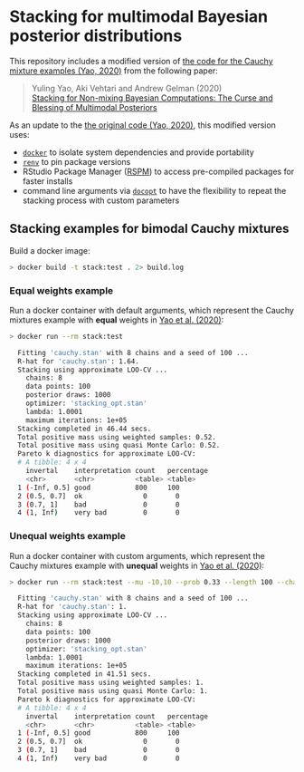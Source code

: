 
# Stacking for multimodal Bayesian posterior distributions

This repository includes a modified version of [the code for the Cauchy mixture examples (Yao, 2020)](https://github.com/yao-yl/Multimodal-stacking-code/blob/master/chain_stacking.R) from the following paper:

> Yuling Yao, Aki Vehtari and Andrew Gelman (2020)  
[Stacking for Non-mixing Bayesian Computations: The Curse and Blessing of Multimodal Posteriors](http://www.stat.columbia.edu/~gelman/research/unpublished/2006.12335.pdf)

As an update to the [the original code (Yao, 2020)](https://github.com/yao-yl/Multimodal-stacking-code/blob/master/chain_stacking.R), this modified version uses:  
  - [`docker`](https://www.docker.com/) to isolate system dependencies and provide portability
  - [`renv`](https://rstudio.github.io/renv/) to pin package versions
  - RStudio Package Manager ([RSPM](https://packagemanager.rstudio.com)) to access pre-compiled packages for faster installs
  - command line arguments via [`docopt`](https://github.com/docopt/docopt.R) to have the flexibility to repeat the stacking process with custom parameters

## Stacking examples for bimodal Cauchy mixtures

Build a docker image:  
  
```sh
> docker build -t stack:test . 2> build.log
```

### Equal weights example

Run a docker container with default arguments, which represent the Cauchy mixtures example with **equal** weights in [Yao et al. (2020)](http://www.stat.columbia.edu/~gelman/research/unpublished/2006.12335.pdf):

```sh
> docker run --rm stack:test

  Fitting 'cauchy.stan' with 8 chains and a seed of 100 ...
  R-hat for 'cauchy.stan': 1.64.
  Stacking using approximate LOO-CV ...
    chains: 8
    data points: 100
    posterior draws: 1000
    optimizer: 'stacking_opt.stan'
    lambda: 1.0001
    maximum iterations: 1e+05
  Stacking completed in 46.44 secs.
  Total positive mass using weighted samples: 0.52.
  Total positive mass using quasi Monte Carlo: 0.52.
  Pareto k diagnostics for approximate LOO-CV:
  # A tibble: 4 x 4
    invertal    interpretation count   percentage
    <chr>       <chr>          <table> <table>
  1 (-Inf, 0.5] good           800     100
  2 (0.5, 0.7]  ok               0       0
  3 (0.7, 1]    bad              0       0
  4 (1, Inf)    very bad         0       0
```

###  Unequal weights example

Run a docker container with custom arguments, which represent the Cauchy mixtures example with **unequal** weights in [Yao et al. (2020)](http://www.stat.columbia.edu/~gelman/research/unpublished/2006.12335.pdf):
  
```sh
> docker run --rm stack:test --mu -10,10 --prob 0.33 --length 100 --chains 8 --seed 100

  Fitting 'cauchy.stan' with 8 chains and a seed of 100 ...
  R-hat for 'cauchy.stan': 1.
  Stacking using approximate LOO-CV ...
    chains: 8
    data points: 100
    posterior draws: 1000
    optimizer: 'stacking_opt.stan'
    lambda: 1.0001
    maximum iterations: 1e+05
  Stacking completed in 41.51 secs.
  Total positive mass using weighted samples: 1.
  Total positive mass using quasi Monte Carlo: 1.
  Pareto k diagnostics for approximate LOO-CV:
  # A tibble: 4 x 4
    invertal    interpretation count   percentage
    <chr>       <chr>          <table> <table>
  1 (-Inf, 0.5] good           800     100
  2 (0.5, 0.7]  ok               0       0
  3 (0.7, 1]    bad              0       0
  4 (1, Inf)    very bad         0       0
```

